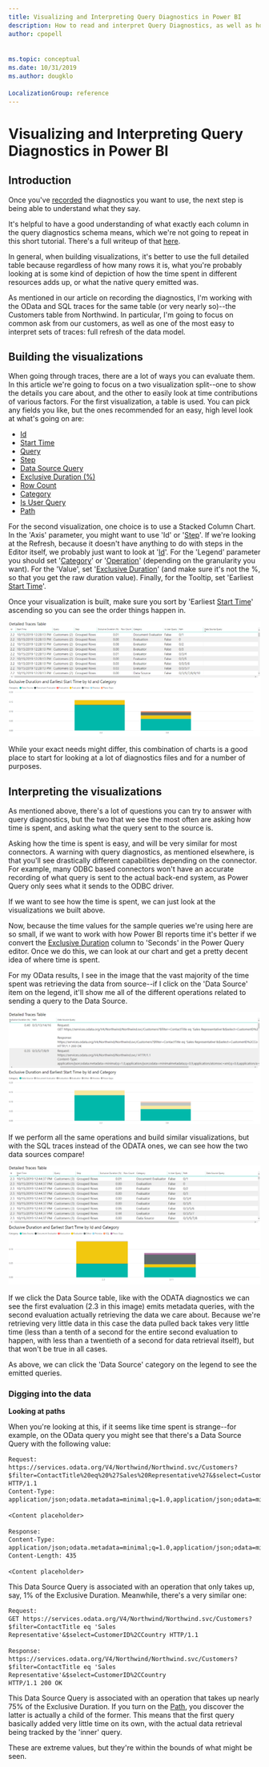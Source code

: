 ```yaml
---
title: Visualizing and Interpreting Query Diagnostics in Power BI
description: How to read and interpret Query Diagnostics, as well as how to properly build visuals that can give insight on performance
author: cpopell


ms.topic: conceptual
ms.date: 10/31/2019
ms.author: dougklo

LocalizationGroup: reference
---
```


# Visualizing and Interpreting Query Diagnostics in Power BI

## Introduction

Once you've [recorded](RecordingQueryDiagnostics.md) the diagnostics you want to use, the next step is being able to understand what they say.

It's helpful to have a good understanding of what exactly each column in the query diagnostics schema means, which we're not going to repeat in this short tutorial. There's a full writeup of that [here](QueryDiagnostics.md).

In general, when building visualizations, it's better to use the full detailed table because regardless of how many rows it is, what you're probably looking at is some kind of depiction of how the time spent in different resources adds up, or what the native query emitted was.

As mentioned in our article on recording the diagnostics, I'm working with the OData and SQL traces for the same table (or very nearly so)--the Customers table from Northwind. In particular, I'm going to focus on common ask from our customers, as well as one of the most easy to interpret sets of traces: full refresh of the data model.

## Building the visualizations

When going through traces, there are a lot of ways you can evaluate them. In this article we're going to focus on a two visualization split--one to show the details you care about, and the other to easily look at time contributions of various factors. For the first visualization, a table is used. You can pick any fields you like, but the ones recommended for an easy, high level look at what's going on are:

* [Id](QueryDiagnostics.md#id)
* [Start Time](QueryDiagnostics.md#start-time)
* [Query](QueryDiagnostics.md#query)
* [Step](QueryDiagnostics.md#step)
* [Data Source Query](QueryDiagnostics.md#data-source-query)
* [Exclusive Duration (%)](QueryDiagnostics.md#exclusive-duration-)
* [Row Count](QueryDiagnostics.md#row-count)
* [Category](QueryDiagnostics.md#category)
* [Is User Query](QueryDiagnostics.md#is-user-query)
* [Path](QueryDiagnostics.md#path)

For the second visualization, one choice is to use a Stacked Column Chart. In the 'Axis' parameter, you might want to use 'Id' or '[Step](QueryDiagnostics.md#step)'. If we're looking at the Refresh, because it doesn't have anything to do with steps in the Editor itself, we probably just want to look at '[Id](QueryDiagnostics.md#id)'. For the 'Legend' parameter you should set '[Category](QueryDiagnostics.md#category)' or '[Operation](QueryDiagnostics.md#operation)' (depending on the granularity you want). For the 'Value', set '[Exclusive Duration](QueryDiagnostics.md#exclusive-duration)' (and make sure it's not the %, so that you get the raw duration value). Finally, for the Tooltip, set 'Earliest [Start Time](QueryDiagnostics.md#start-time)'.

Once your visualization is built, make sure you sort by 'Earliest [Start Time](QueryDiagnostics.md#start-time)' ascending so you can see the order things happen in.

![Visualization of details and time aggregation.](images/querydiagnosticsodatahighlevel.png)


While your exact needs might differ, this combination of charts is a good place to start for looking at a lot of diagnostics files and for a number of purposes.

## Interpreting the visualizations

As mentioned above, there's a lot of questions you can try to answer with query diagnostics, but the two that we see the most often are asking how time is spent, and asking what the query sent to the source is.

Asking how the time is spent is easy, and will be very similar for most connectors. A warning with query diagnostics, as mentioned elsewhere, is that you'll see drastically different capabilities depending on the connector. For example, many ODBC based connectors won't have an accurate recording of what query is sent to the actual back-end system, as Power Query only sees what it sends to the ODBC driver.

If we want to see how the time is spent, we can just look at the visualizations we built above.

Now, because the time values for the sample queries we're using here are so small, if we want to work with how Power BI reports time it's better if we convert the [Exclusive Duration](QueryDiagnostics.md#exclusive-duration) column to 'Seconds' in the Power Query editor. Once we do this, we can look at our chart and get a pretty decent idea of where time is spent.

For my OData results, I see in the image that the vast majority of the time spent was retrieving the data from source--if I click on the 'Data Source' item on the legend, it'll show me all of the different operations related to sending a query to the Data Source.

![OData Northwind Query Diagnostics Summary.](images/querydiagnosticsodataemitted.png)

If we perform all the same operations and build similar visualizations, but with the SQL traces instead of the ODATA ones, we can see how the two data sources compare!

![OData Northwind Query Diagnostics Summary with SQL traces.](images/querydiagnosticssqlhighlevel.png)

If we click the Data Source table, like with the ODATA diagnostics we can see the first evaluation (2.3 in this image) emits metadata queries, with the second evaluation actually retrieving the data we care about. Because we're retrieving very little data in this case the data pulled back takes very little time (less than a tenth of a second for the entire second evaluation to happen, with less than a twentieth of a second for data retrieval itself), but that won't be true in all cases.

As above, we can click the 'Data Source' category on the legend to see the emitted queries.

### Digging into the data

**Looking at paths**

When you're looking at this, if it seems like time spent is strange--for example, on the OData query you might see that there's a Data Source Query with the following value:

```
Request:
https://services.odata.org/V4/Northwind/Northwind.svc/Customers?$filter=ContactTitle%20eq%20%27Sales%20Representative%27&$select=CustomerID%2CCountry HTTP/1.1
Content-Type: application/json;odata.metadata=minimal;q=1.0,application/json;odata=minimalmetadata;q=0.9,application/atomsvc+xml;q=0.8,application/atom+xml;q=0.8,application/xml;q=0.7,text/plain;q=0.7

<Content placeholder>

Response:
Content-Type: application/json;odata.metadata=minimal;q=1.0,application/json;odata=minimalmetadata;q=0.9,application/atomsvc+xml;q=0.8,application/atom+xml;q=0.8,application/xml;q=0.7,text/plain;q=0.7
Content-Length: 435

<Content placeholder>
```

This Data Source Query is associated with an operation that only takes up, say, 1% of the Exclusive Duration. Meanwhile, there's a very similar one:

```
Request:
GET https://services.odata.org/V4/Northwind/Northwind.svc/Customers?$filter=ContactTitle eq 'Sales Representative'&$select=CustomerID%2CCountry HTTP/1.1

Response:
https://services.odata.org/V4/Northwind/Northwind.svc/Customers?$filter=ContactTitle eq 'Sales Representative'&$select=CustomerID%2CCountry
HTTP/1.1 200 OK
```

This Data Source Query is associated with an operation that takes up nearly 75% of the Exclusive Duration. If you turn on the [Path](QueryDiagnostics.md#path), you discover the latter is actually a child of the former. This means that the first query basically added very little time on its own, with the actual data retrieval being tracked by the 'inner' query.

These are extreme values, but they're within the bounds of what might be seen.
